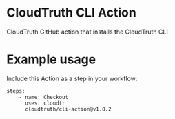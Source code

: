 # CloudTruth CLI Action
CloudTruth GitHub action that installs the CloudTruth CLI

# Example usage
Include this Action as a step in your workflow:
```
steps:
    - name: Checkout
      uses: cloudtr
      cloudtruth/cli-action@v1.0.2
```
